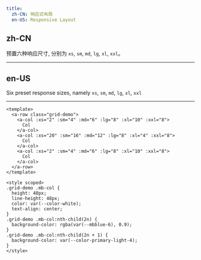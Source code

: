 ```yaml
title:
  zh-CN: 响应式布局
  en-US: Responsive Layout
```

## zh-CN

预置六种响应尺寸, 分别为 `xs`, `sm`, `md`, `lg`, `xl`, `xxl`。

---

## en-US

Six preset response sizes, namely `xs`, `sm`, `md`, `lg`, `xl`, `xxl`

---

```vue
<template>
  <a-row class="grid-demo">
    <a-col :xs="2" :sm="4" :md="6" :lg="8" :xl="10" :xxl="8">
      Col
    </a-col>
    <a-col :xs="20" :sm="16" :md="12" :lg="8" :xl="4" :xxl="8">
      Col
    </a-col>
    <a-col :xs="2" :sm="4" :md="6" :lg="8" :xl="10" :xxl="8">
      Col
    </a-col>
  </a-row>
</template>

<style scoped>
.grid-demo .mb-col {
  height: 48px;
  line-height: 48px;
  color: var(--color-white);
  text-align: center;
}
.grid-demo .mb-col:nth-child(2n) {
  background-color: rgba(var(--mbblue-6), 0.9);
}
.grid-demo .mb-col:nth-child(2n + 1) {
  background-color: var(--color-primary-light-4);
}
</style>
```
